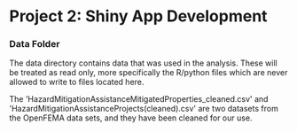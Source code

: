 # Project 2: Shiny App Development

### Data Folder

The data directory contains data that was used in the analysis. These will be treated as read only, more specifically the R/python files which are never allowed to write to files located here.

The 'HazardMitigationAssistanceMitigatedProperties_cleaned.csv' and 'HazardMitigationAssistanceProjects(cleaned).csv' are two datasets from the OpenFEMA data sets, and  they have been cleaned for our use.


